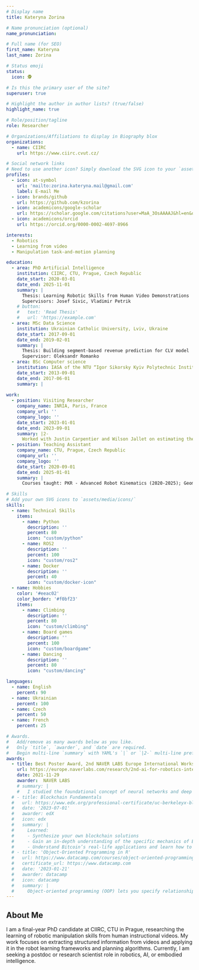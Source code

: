 ```yaml
---
# Display name
title: Kateryna Zorina

# Name pronunciation (optional)
name_pronunciation: 

# Full name (for SEO)
first_name: Kateryna
last_name: Zorina

# Status emoji
status:
  icon: 🕵

# Is this the primary user of the site?
superuser: true

# Highlight the author in author lists? (true/false)
highlight_name: true

# Role/position/tagline
role: Researcher

# Organizations/Affiliations to display in Biography blox
organizations:
  - name: CIIRC
    url: https://www.ciirc.cvut.cz/

# Social network links
# Need to use another icon? Simply download the SVG icon to your `assets/media/icons/` folder.
profiles:
  - icon: at-symbol
    url: 'mailto:zorina.kateryna.mail@gmail.com'
    label: E-mail Me
  - icon: brands/github
    url: https://github.com/kzorina
  - icon: academicons/google-scholar
    url: https://scholar.google.com/citations?user=MaA_3OsAAAAJ&hl=en&oi=ao
  - icon: academicons/orcid
    url: https://orcid.org/0000-0002-4697-8966

interests:
  - Robotics
  - Learning from video
  - Manipulation task-and-motion planning

education:
  - area: PhD Artificial Intelligence
    institution: CIIRC, CTU, Prague, Czech Republic
    date_start: 2020-03-01
    date_end: 2025-11-01
    summary: |
      Thesis: Learning Robotic Skills from Human Video Demonstrations
      Supervisors: Josef Sivic, Vladimir Petrik 
    # button:
    #   text: 'Read Thesis'
    #   url: 'https://example.com'
  - area: MSc Data Science
    institution: Ukrainian Catholic University, Lviv, Ukraine
    date_start: 2017-09-01
    date_end: 2019-02-01
    summary: |
      Thesis: Building segment-based revenue prediction for CLV model
      Supervisor: Oleksandr Romanko
  - area: BSc Computer science
    institution: IASA of the NTU “Igor Sikorsky Kyiv Polytechnic Institute, Kyiv, Ukraine
    date_start: 2013-09-01
    date_end: 2017-06-01
    summary: |
      
work:
  - position: Visiting Researcher
    company_name: INRIA, Paris, France
    company_url: ''
    company_logo: ''
    date_start: 2023-01-01
    date_end: 2023-09-01
    summary: |2-
      Worked with Justin Carpentier and Wilson Jallet on estimating the 3D human pose from video and integrating it into the optimal control pipeline. The work included processing 2D video frames with SOTA methods, developing the evaluation metrics, developing custom costs for OCP setup and comparing with baselines.
  - position: Teaching Assistant
    company_name: CTU, Prague, Czech Republic
    company_url: ''
    company_logo: ''
    date_start: 2020-09-01
    date_end: 2025-01-01
    summary: |
      Courses taught: PKR - Advanced Robot Kinematics (2020-2025); Geometry of Computer Vision and Graphics 2021.

# Skills
# Add your own SVG icons to `assets/media/icons/`
skills:
  - name: Technical Skills
    items:
      - name: Python
        description: ''
        percent: 80
        icon: "custom/python"
      - name: ROS2
        description: ''
        percent: 100
        icon: "custom/ros2"
      - name: Docker
        description: ''
        percent: 40
        icon: "custom/docker-icon"
  - name: Hobbies
    color: '#eeac02'
    color_border: '#f0bf23'
    items:
      - name: Climbing
        description: ''
        percent: 80
        icon: "custom/climbing"
      - name: Board games
        description: ''
        percent: 100
        icon: "custom/boardgame"
      - name: Dancing
        description: ''
        percent: 80
        icon: "custom/dancing"

languages:
  - name: English
    percent: 90
  - name: Ukrainian
    percent: 100
  - name: Czech
    percent: 50
  - name: French
    percent: 25

# Awards.
#   Add/remove as many awards below as you like.
#   Only `title`, `awarder`, and `date` are required.
#   Begin multi-line `summary` with YAML's `|` or `|2-` multi-line prefix and indent 2 spaces below.
awards:
  - title: Best Poster Award, 2nd NAVER LABS Europe International Workshop on AI for Robotics 
    url: https://europe.naverlabs.com/research/2nd-ai-for-robotics-international-workshop-2021/
    date: 2021-11-29
    awarder:  NAVER LABS
    # summary: |
    #   I studied the foundational concept of neural networks and deep learning. By the end, I was familiar with the significant technological trends driving the rise of deep learning; build, train, and apply fully connected deep neural networks; implement efficient (vectorized) neural networks; identify key parameters in a neural network’s architecture; and apply deep learning to your own applications.
  # - title: Blockchain Fundamentals
  #   url: https://www.edx.org/professional-certificate/uc-berkeleyx-blockchain-fundamentals
  #   date: '2023-07-01'
  #   awarder: edX
  #   icon: edx
  #   summary: |
  #     Learned:
  #     - Synthesize your own blockchain solutions
  #     - Gain an in-depth understanding of the specific mechanics of Bitcoin
  #     - Understand Bitcoin’s real-life applications and learn how to attack and destroy Bitcoin, Ethereum, smart contracts and Dapps, and alternatives to Bitcoin’s Proof-of-Work consensus algorithm
  # - title: 'Object-Oriented Programming in R'
  #   url: https://www.datacamp.com/courses/object-oriented-programming-with-s3-and-r6-in-r
  #   certificate_url: https://www.datacamp.com
  #   date: '2023-01-21'
  #   awarder: datacamp
  #   icon: datacamp
  #   summary: |
  #     Object-oriented programming (OOP) lets you specify relationships between functions and the objects that they can act on, helping you manage complexity in your code. This is an intermediate level course, providing an introduction to OOP, using the S3 and R6 systems. S3 is a great day-to-day R programming tool that simplifies some of the functions that you write. R6 is especially useful for industry-specific analyses, working with web APIs, and building GUIs.
---
```


## About Me

I am a final-year PhD candidate at CIIRC, CTU in Prague, researching the learning of robotic manipulation skills from human instructional videos. My work focuses on extracting structured information from videos and applying it in the robot learning frameworks and planning algorithms. Currently, I am seeking a postdoc or research scientist role in robotics, AI, or embodied intelligence.
